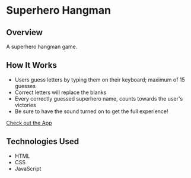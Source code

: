 # Superhero Hangman

## Overview
A superhero hangman game.

## How It Works
- Users guess letters by typing them on their keyboard; maximum of 15 guesses
- Correct letters will replace the blanks
- Every correctly guessed superhero name, counts towards the user's victories
- Be sure to have the sound turned on to get the full experience!

[Check out the App](https://secure-hamlet-72687.herokuapp.com/)

## Technologies Used
- HTML
- CSS
- JavaScript